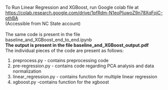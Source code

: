 To Run Linear Regression and XGBoost, run Google colab file at <br> https://colab.research.google.com/drive/1pfRdm-N1eoPIuwoZ9n78XqFojC-pthBA <br>
(Accessible from NC State account) <br>
<br>
The same code is present in the file baseline_and_XGBoost_end_to_end.ipynb
<br>
**The output is present in the file baseline_and_XGBoost_output.pdf**
<br>
The individual pieces of the code are present as follows: <br>
1. preprocess.py - contains preprocessing code<br>
2. pre-regression.py - contains code regarding PCA analysis and data normalization<br>
3. linear_regression.py - contains function for multiple linear regression<br>
4. xgboost.py -contains function for the xgboost<br>

